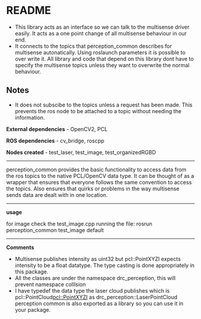 README
======

* This library acts as an interface so we can talk to the multisense driver easily. It acts as a one point change of all multisense behaviour in our end.
* It connects to the topics that perception_common describes for multisense autonatically. Using roslaunch parameters it is possible to over write it. All library and code that depend on this library dont have to specify the multisense topics unless they want to overwrite the normal behaviour.

Notes
-----
* It does not subscibe to the topics unless a request has been made. This prevents the ros node to be attached to a topic without needing the information.

**External dependencies** - OpenCV2, PCL 

**ROS dependencies**  - cv_bridge, roscpp 

**Nodes created**  - test_laser, test_image, test_organizedRGBD

***

perception_common provides the basic functionality to access data from the ros topics to the native PCL/OpenCV data type. It can be thought of as a wrapper that ensures that everyone follows the same convention to access the topics. Also ensures that quirks or problems in the way multisense sends data are dealt with in one location.

***

**usage**

for image
 check the test_image.cpp
 running the file:
 rosrun perception_common test_image default

***
**Comments**
* Multisense publishes intensity as uint32 but pcl::PointXYZI expects intensity to be a float datatype. The type casting is done appropriately in this package.
* All the classes are under the namespace drc_perception, this will prevent namespace colllsion
* I have typedef the data type the laser cloud publishes which is pcl::PointCloud<pcl::PointXYZI> as drc_perception::LaserPointCloud
perception common is also exported as a library so you can use it in your package.


